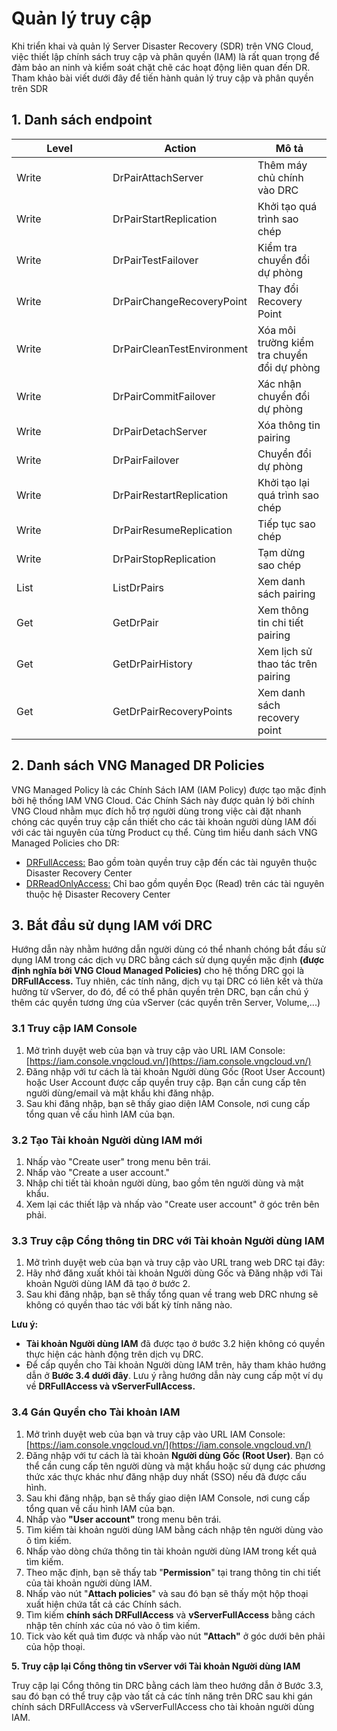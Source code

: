 # Quản lý truy cập

Khi triển khai và quản lý Server Disaster Recovery (SDR) trên VNG Cloud, việc thiết lập chính sách truy cập và phân quyền (IAM) là rất quan trọng để đảm bảo an ninh và kiểm soát chặt chẽ các hoạt động liên quan đến DR. Tham khảo bài viết dưới đây để tiến hành quản lý truy cập và phân quyền trên SDR

## 1. Danh sách endpoint

<table><thead><tr><th width="138">Level</th><th>Action</th><th>Mô tả</th></tr></thead><tbody><tr><td>Write</td><td>DrPairAttachServer</td><td>Thêm máy chủ chính vào DRC</td></tr><tr><td>Write</td><td>DrPairStartReplication</td><td>Khởi tạo quá trình sao chép</td></tr><tr><td>Write</td><td>DrPairTestFailover</td><td>Kiểm tra chuyển đổi dự phòng</td></tr><tr><td>Write</td><td>DrPairChangeRecoveryPoint</td><td>Thay đổi Recovery Point</td></tr><tr><td>Write</td><td>DrPairCleanTestEnvironment</td><td>Xóa môi trường kiểm tra chuyển đổi dự phòng</td></tr><tr><td>Write</td><td>DrPairCommitFailover</td><td>Xác nhận chuyển đổi dự phòng</td></tr><tr><td>Write</td><td>DrPairDetachServer</td><td>Xóa thông tin pairing</td></tr><tr><td>Write</td><td>DrPairFailover</td><td>Chuyển đổi dự phòng</td></tr><tr><td>Write</td><td>DrPairRestartReplication</td><td>Khởi tạo lại quá trình sao chép</td></tr><tr><td>Write</td><td>DrPairResumeReplication</td><td>Tiếp tục sao chép </td></tr><tr><td>Write</td><td>DrPairStopReplication</td><td>Tạm dừng sao chép</td></tr><tr><td>List</td><td>ListDrPairs</td><td>Xem danh sách pairing</td></tr><tr><td>Get</td><td>GetDrPair</td><td>Xem thông tin chi tiết pairing</td></tr><tr><td>Get</td><td>GetDrPairHistory</td><td>Xem lịch sử thao tác trên pairing</td></tr><tr><td>Get</td><td>GetDrPairRecoveryPoints</td><td>Xem danh sách recovery point</td></tr></tbody></table>

## **2. Danh sách VNG Managed DR Policies**  <a href="#iamforvserver-2.danhsachvngmanagedpolicies" id="iamforvserver-2.danhsachvngmanagedpolicies"></a>

VNG Managed Policy là các Chính Sách IAM (IAM Policy) được tạo mặc định bởi hệ thống IAM VNG Cloud. Các Chính Sách này được quản lý bởi chính VNG Cloud nhằm mục đích hỗ trợ người dùng trong việc cài đặt nhanh chóng các quyền truy cập cần thiết cho các tài khoản người dùng IAM đối với các tài nguyên của từng Product cụ thể. Cùng tìm hiểu danh sách VNG Managed Policies cho DR:

* [DRFullAccess:](https://iam.console.vngcloud.vn/policies/76de3567-c57c-4167-b304-9133f9af7daf) Bao gồm toàn quyền truy cập đến các tài nguyên thuộc Disaster Recovery Center
* [DRReadOnlyAccess:](https://iam.console.vngcloud.vn/policies/3d44e007-fcd1-4d6f-85b9-f3981ef286a1) Chỉ bao gồm quyền Đọc (Read) trên các tài nguyên thuộc hệ Disaster Recovery Center

## 3. Bắt đầu sử dụng IAM với DRC

Hướng dẫn này nhằm hướng dẫn người dùng có thể nhanh chóng bắt đầu sử dụng IAM trong các dịch vụ DRC bằng cách sử dụng quyền mặc định **(được định nghĩa bởi VNG Cloud Managed Policies)** cho hệ thống DRC gọi là **DRFullAccess.** Tuy nhiên, các tính năng, dịch vụ tại DRC có liên kết và thừa hưởng từ vServer, do đó, để có thể phân quyền trên DRC, bạn cần chú ý thêm các quyền tương ứng của vServer (các quyền trên Server, Volume,...)

### **3.1 Truy cập IAM Console**

1. Mở trình duyệt web của bạn và truy cập vào URL IAM Console: [https://iam.console.vngcloud.vn/](https://iam.console.vngcloud.vn/)
2. Đăng nhập với tư cách là tài khoản Người dùng Gốc (Root User Account) hoặc User Account được cấp quyền truy cập. Bạn cần cung cấp tên người dùng/email và mật khẩu khi đăng nhập.
3. Sau khi đăng nhập, bạn sẽ thấy giao diện IAM Console, nơi cung cấp tổng quan về cấu hình IAM của bạn.

### **3.2 Tạo Tài khoản Người dùng IAM mới**

1. Nhấp vào "Create user" trong menu bên trái.
2. Nhấp vào "Create a user account."
3. Nhập chi tiết tài khoản người dùng, bao gồm tên người dùng và mật khẩu.
4. Xem lại các thiết lập và nhấp vào "Create user account" ở góc trên bên phải.

### **3.3 Truy cập Cổng thông tin DRC với Tài khoản Người dùng IAM**

1. Mở trình duyệt web của bạn và truy cập vào URL trang web DRC tại đây:&#x20;
2. Hãy nhớ đăng xuất khỏi tài khoản Người dùng Gốc và Đăng nhập với Tài khoản Người dùng IAM đã tạo ở bước 2.
3. Sau khi đăng nhập, bạn sẽ thấy tổng quan về trang web DRC nhưng sẽ không có quyền thao tác với bất kỳ tính năng nào.&#x20;

**Lưu ý:**

* **Tài khoản Người dùng IAM** đã được tạo ở bước 3.2 hiện không có quyền thực hiện các hành động trên dịch vụ DRC.
* Để cấp quyền cho Tài khoản Người dùng IAM trên, hãy tham khảo hướng dẫn ở **Bước 3.4 dưới đây**. Lưu ý rằng hướng dẫn này cung cấp một ví dụ về **DRFullAccess và vServerFullAccess.**

### **3.4 Gán Quyền cho Tài khoản IAM**

1. Mở trình duyệt web của bạn và truy cập vào URL IAM Console: [https://iam.console.vngcloud.vn/](https://iam.console.vngcloud.vn/)
2. Đăng nhập với tư cách là tài khoản **Người dùng Gốc (Root User)**. Bạn có thể cần cung cấp tên người dùng và mật khẩu hoặc sử dụng các phương thức xác thực khác như đăng nhập duy nhất (SSO) nếu đã được cấu hình.
3. Sau khi đăng nhập, bạn sẽ thấy giao diện IAM Console, nơi cung cấp tổng quan về cấu hình IAM của bạn.
4. Nhấp vào **"User account"** trong menu bên trái.
5. Tìm kiếm tài khoản người dùng IAM bằng cách nhập tên người dùng vào ô tìm kiếm.
6. Nhấp vào dòng chứa thông tin tài khoản người dùng IAM trong kết quả tìm kiếm.
7. Theo mặc định, bạn sẽ thấy tab "**Permission**" tại trang thông tin chi tiết của tài khoản người dùng IAM.
8. Nhấp vào nút "**Attach policies**" và sau đó bạn sẽ thấy một hộp thoại xuất hiện chứa tất cả các Chính sách.
9. Tìm kiếm **chính sách DRFullAccess** và **vServerFullAccess** bằng cách nhập tên chính xác của nó vào ô tìm kiếm.
10. Tick vào kết quả tìm được và nhấp vào nút **"Attach"** ở góc dưới bên phải của hộp thoại.

**5. Truy cập lại Cổng thông tin vServer với Tài khoản Người dùng IAM**

Truy cập lại Cổng thông tin DRC bằng cách làm theo hướng dẫn ở Bước 3.3, sau đó bạn có thể truy cập vào tất cả các tính năng trên DRC sau khi gán chính sách DRFullAccess và vServerFullAccess cho tài khoản người dùng IAM.
